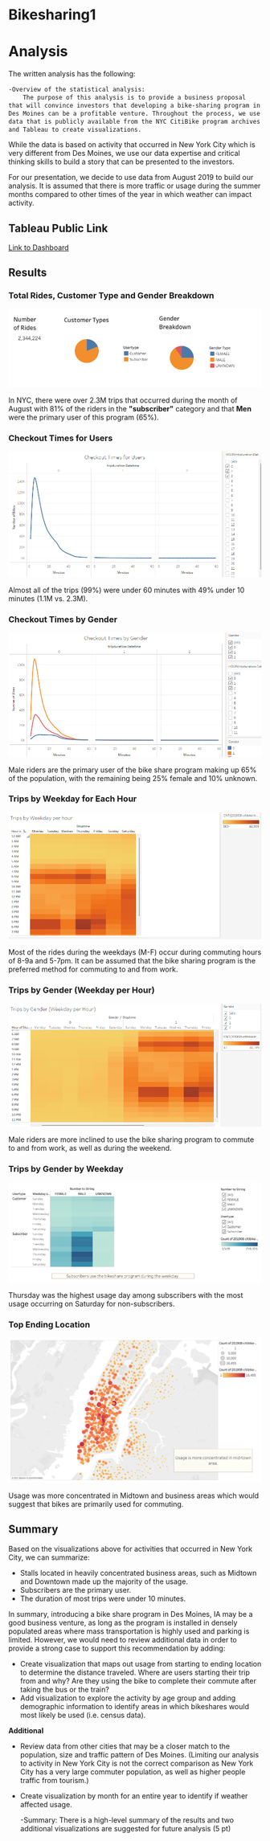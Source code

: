 # Bikesharing1
# Analysis 

The written analysis has the following:

    -Overview of the statistical analysis:
        The purpose of this analysis is to provide a business proposal that will convince investors that developing a bike-sharing program in Des Moines can be a profitable venture. Throughout the process, we use data that is publicly available from the NYC CitiBike program archives and Tableau to create visualizations.

While the data is based on activity that occurred in New York City which is very different from Des Moines, we use our data expertise and critical thinking skills to build a story that can be presented to the investors.

For our presentation, we decide to use data from August 2019 to build our analysis. It is assumed that there is more traffic or usage during the summer months compared to other times of the year in which weather can impact activity.
        
    
## Tableau Public Link

[Link to Dashboard](https://public.tableau.com/app/profile/randy.roger/viz/NYCBike-ShareChallenge/CheckoutTimesforUsers)

## Results

### Total Rides, Customer Type and Gender Breakdown

![totalrides](https://github.com/amylio/BikeSharing/blob/main/Images/TotalRidesUserGender2.png)

In NYC, there were over 2.3M trips that occurred during the month of August with 81% of the riders in the **"subscriber"** category and that **Men** were the primary user of this program (65%).


### Checkout Times for Users

![CheckoutTimes](https://raw.githubusercontent.com/nucrew67/Bikesharing1/main/images/CheckoutTimeUsers.png)

Almost all of the trips (99%) were under 60 minutes with 49% under 10 minutes (1.1M vs. 2.3M).


### Checkout Times by Gender

![checkoutgender](https://raw.githubusercontent.com/nucrew67/Bikesharing1/main/images/CheckoutTimesGender.png)

Male riders are the primary user of the bike share program making up 65% of the population, with the remaining being 25% female and 10% unknown.


### Trips by Weekday for Each Hour

![TripsWeekday](https://raw.githubusercontent.com/nucrew67/Bikesharing1/main/images/TripsbyWeekdayHr.png)

Most of the rides during the weekdays (M-F) occur during commuting hours of 8-9a and 5-7pm. It can be assumed that the bike sharing program is the preferred method for commuting to and from work. 


### Trips by Gender (Weekday per Hour)

![TripGender](https://raw.githubusercontent.com/nucrew67/Bikesharing1/main/images/TripsbyGenderWeekday.png)

Male riders are more inclined to use the bike sharing program to commute to and from work, as well as during the weekend.


### Trips by Gender by Weekday

![TripWeekGender](https://github.com/amylio/BikeSharing/blob/main/Images/TripsbyGender%20(Del%202%2C%20part%205).png)

Thursday was the highest usage day among subscribers with the most usage occurring on Saturday for non-subscribers.


### Top Ending Location

![TopEnding](https://github.com/amylio/BikeSharing/blob/main/Images/TopEndingLocation.png)

Usage was more concentrated in Midtown and business areas which would suggest that bikes are primarily used for commuting.

## Summary

Based on the visualizations above for activities that occurred in New York City, we can summarize:

* Stalls located in heavily concentrated business areas, such as Midtown and Downtown made up the majority of the usage. 
* Subscribers are the primary user.
* The duration of most trips were under 10 minutes.

In summary, introducing a bike share program in Des Moines, IA may be a good business venture, as long as the program is installed in densely populated areas where mass transportation is highly used and parking is limited. However, we would need to review additional data in order to provide a strong case to support this recommendation by adding:

* Create visualization that maps out usage from starting to ending location to determine the distance traveled. Where are users starting their trip from and why? Are they using the bike to complete their commute after taking the bus or the train? 
* Add visualization to explore the activity by age group and adding demographic information to identify areas in which bikeshares would most likely be used (i.e. census data).

**Additional**

* Review data from other cities that may be a closer match to the population, size and traffic pattern of Des Moines. (Limiting our analysis to activity in New York City is not the correct comparison as New York City has a very large commuter population, as well as higher people traffic from tourism.)
* Create visualization by month for an entire year to identify if weather affected usage.

    
       

    -Summary:
        There is a high-level summary of the results and two additional visualizations are suggested for future analysis (5 pt)
